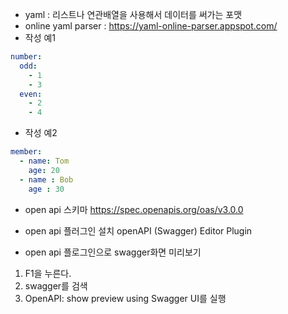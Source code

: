 - yaml : 리스트나 연관배열을 사용해서 데이터를 써가는 포맷
- online yaml parser : https://yaml-online-parser.appspot.com/
- 작성 예1
~~~yml
number:
  odd: 
    - 1
    - 3
  even:
    - 2
    - 4
~~~

- 작성 예2
~~~yml
member:
  - name: Tom
    age: 20
  - name : Bob
    age : 30
~~~

- open api 스키마
https://spec.openapis.org/oas/v3.0.0

- open api 플러그인 설치
openAPI (Swagger) Editor Plugin
- open api 플로그인으로 swagger화면 미리보기
1. F1을 누른다.
2. swagger를 검색
3. OpenAPI: show preview using Swagger UI를 실행

